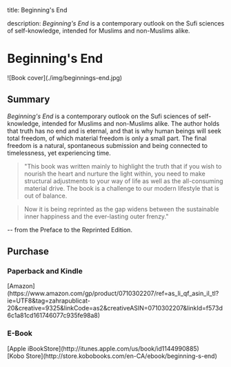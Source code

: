 title: Beginning's End

description: _Beginning's End_ is a contemporary outlook on the Sufi sciences of self-knowledge, intended for Muslims and non-Muslims alike.

# Beginning's End

<div markdown="1" class="cover-image">
![Book cover](./img/beginnings-end.jpg)
</div>

## Summary

_Beginning's End_ is a contemporary outlook on the Sufi sciences of self-knowledge, intended for Muslims and non-Muslims alike. The author holds that truth has no end and is eternal, and that is why human beings will seek total freedom, of which material freedom is only a small part. The final freedom is a natural, spontaneous submission and being connected to timelessness, yet experiencing time.

> "This book was written mainly to highlight the truth that if you wish to nourish the heart and nurture the light within, you need to make structural adjustments to your way of life as well as the all-consuming material drive. The book is a challenge to our modern lifestyle that is out of balance.

> Now it is being reprinted as the gap widens between the sustainable inner happiness and the ever-lasting outer frenzy." 

-- from the Preface to the Reprinted Edition. 

## Purchase

### Paperback and Kindle

<div markdown="3" class="purchase-link">
[Amazon](https://www.amazon.com/gp/product/0710302207/ref=as_li_qf_asin_il_tl?ie=UTF8&tag=zahrapublicat-20&creative=9325&linkCode=as2&creativeASIN=0710302207&linkId=f573d6c1a81cd161746077c935fe98a8)
</div>

### E-Book

<div markdown="3" class="purchase-link">
[Apple iBookStore](http://itunes.apple.com/us/book/id1144990885)
</div>

<div markdown="3" class="purchase-link">
[Kobo Store](http://store.kobobooks.com/en-CA/ebook/beginning-s-end)
</div>